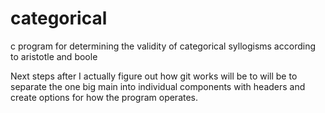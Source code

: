 # categorical
c program for determining the validity of categorical syllogisms according to aristotle and boole

Next steps after I actually figure out how git works will be to will be to separate the one big main into individual components with headers and create options for how the program operates.
